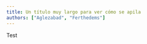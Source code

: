 ```yaml
---
title: Un título muy largo para ver cómo se apila
authors: ["Aglezabad", "Ferthedems"]
---
```


Test
